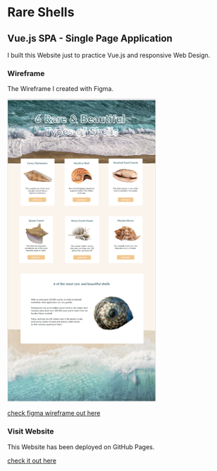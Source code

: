 # Rare Shells

## Vue.js SPA - Single Page Application

I built this Website just to practice Vue.js and responsive Web Design.

### Wireframe 

The Wireframe I created with Figma.

![wire frame](./src/assets/images/rara-shells.PNG)

[check figma wireframe out here](https://www.figma.com/file/nxoIVyumxe1C2QaM3JeK6r/shell?node-id=25%3A2)


### Visit Website

This Website has been deployed on GitHub Pages.

[check it out here](https://adelinatalia.github.io/rare-shells/)
